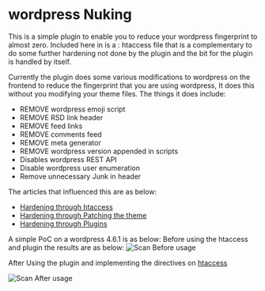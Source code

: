 # wordpress Nuking
This is a simple plugin to enable you to reduce your wordpress fingerprint to almost zero. Included here in is a : 
htaccess file that is a complementary to do some further hardening not done by the plugin and the bit for the plugin is handled by itself. 

Currently the plugin does some various modifications to wordpress on the frontend to reduce the fingerprint that you are using wordpress, It does this without you modifying your theme files. The things it does include: 
 * REMOVE wordpress emoji script
 * REMOVE RSD link header 
 * REMOVE feed links
 * REMOVE comments feed
 * REMOVE meta generator
 * REMOVE wordpress version appended in scripts
 * Disables wordpress REST API 
 * Disable wordpress user enumeration
 * Remove unnecessary Junk in header
 
 The articles that influenced this are as below: 
- [Hardening through htaccess](http://munir.skilledsoft.com/wordpress-hardening-via-htaccess/)
- [Hardening through Patching the theme](http://munir.skilledsoft.com/wordpress-hardening-patching-the-theme/)
- [Hardening through Plugins](http://munir.skilledsoft.com/wordpress-hardening-using-plugins/)

A simple PoC on a wordpress 4.6.1 is as below: 
Before using the htaccess and plugin the results are as below: 
![Scan Before usage](https://github.com/alienwithin/wordpress-Nuke/raw/master/default_wordpress_install_scan.jpg)

After Using the plugin and implementing the directives on [htaccess](https://github.com/alienwithin/wordpress-Nuke/blob/master/htaccess.txt)

![Scan After usage](https://github.com/alienwithin/wordpress-Nuke/raw/master/default_wordpress_install_plugin.jpg)
